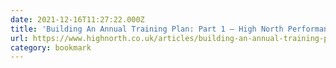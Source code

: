 ```yaml
---
date: 2021-12-16T11:27:22.000Z
title: 'Building An Annual Training Plan: Part 1 — High North Performance'
url: https://www.highnorth.co.uk/articles/building-an-annual-training-plan-for-cycling-part-1
category: bookmark
---
```

